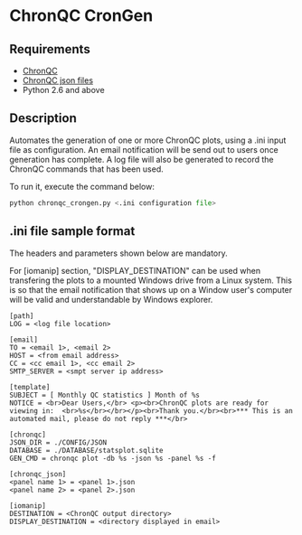# ChronQC CronGen

## Requirements
- [ChronQC](https://github.com/nilesh-tawari/ChronQC)
- [ChronQC json files](http://chronqc.readthedocs.io/en/latest/plots/plot_options.html)
- Python 2.6 and above

## Description
Automates the generation of one or more ChronQC plots, using a .ini input file as configuration. An email notification will be send out to users once generation has complete. A log file will also be generated to record the ChronQC commands that has been used.

To run it, execute the command below:

```python 
python chronqc_crongen.py <.ini configuration file>
```

## .ini file sample format
The headers and parameters shown below are mandatory.   

For [iomanip] section, "DISPLAY_DESTINATION" can be used when transfering the plots to a mounted Windows drive from a Linux system. This is so that the email notification that shows up on a Window user's computer will be valid and understandable by Windows explorer.   

```
[path] 
LOG = <log file location> 

[email] 
TO = <email 1>, <email 2>
HOST = <from email address> 
CC = <cc email 1>, <cc email 2>
SMTP_SERVER = <smpt server ip address>

[template] 
SUBJECT = [ Monthly QC statistics ] Month of %s 
NOTICE = <br>Dear Users,</br> <p><br>ChronQC plots are ready for viewing in:  <br>%s</br></br></p><br>Thank you.</br><br>*** This is an automated mail, please do not reply ***</br> 

[chronqc] 
JSON_DIR = ./CONFIG/JSON 
DATABASE = ./DATABASE/statsplot.sqlite 
GEN_CMD = chronqc plot -db %s -json %s -panel %s -f 
 
[chronqc_json] 
<panel name 1> = <panel 1>.json 
<panel name 2> = <panel 2>.json 
 
[iomanip] 
DESTINATION = <ChronQC output directory> 
DISPLAY_DESTINATION = <directory displayed in email>
```

